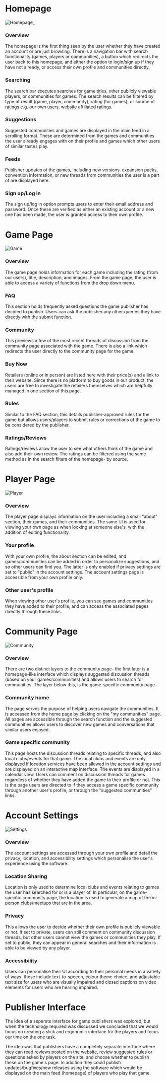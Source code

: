 # Homepage
![Homepage_](uploads/bf3a397103b095767cff20d2bf9f7be9/Homepage_.jpg)

### Overview
The homepage is the first thing seen by the user whether they have created an account or are just browsing. There is a navigation bar with search functionality (games, players or communities), a button which redirects the user back to this homepage, and either the option to login/sign up if they have  not already, or access their own profile and communities directly.

### Searching
The search bar executes searches for game titles, other publicly viewable players, or communities for games. The search results can be filtered by type of result (game, player, community), rating (for games), or source of ratings e.g. our own users, website affiliated ratings.

### Suggestions
Suggested communities and games are displayed in the main feed in a scrolling format. These are determined from the games and communities the user already engages with on their profile and games which other users of similar tastes play. 

### Feeds
Publisher updates of the games, including new versions, expansion packs, convention information, or new threads from communities the user is a part of are displayed here.

### Sign up/Log in
The sign up/log in option prompts users to enter their email address and password. Once these are verified as either an existing account or a new one has been made, the user is granted access to their own profile.

# Game Page
![Game](uploads/cbdc2debb7a133ddc2ad06ce401e1a28/Game.jpg)

### Overview
The game page holds information for each game including the rating (from our users), title, description, and images. From the game page, the user is able to access a variety of functions from the drop down menu.

### FAQ
This section holds frequently asked questions the game publisher has decided to publish. Users can ask the publisher any other queries they have directly with the submit function.

### Community
This previews a few of the most recent threads of discussion from the community page associated with the game. There is also a link which redirects the user directly to the community page for the game.

### Buy Now
Retailers (online or in person) are listed here with their price(s) and a link to their website. Since there is no platform to buy goods in our product, the users are free to investigate the retailers themselves which are helpfully managed in one section of this page.

### Rules
Similar to the FAQ section, this details publisher-approved rules for the game but allows users/players to submit rules or corrections of the game to be considered by the publisher.

### Ratings/Reviews
Ratings/reviews allow the user to see what others think of the game and also add their own review. The ratings can be filtered using the same method as in the search filters of the homepage- by source.

# Player Page
![Player](uploads/774acd0badbba1ac51b7b56153473ce6/Player.jpg)

### Overview
The player page displays information on the user including a small "about" section, their games, and their communities. The same UI is used for viewing your own page as when looking at someone else's, with the addition of editing functionality.

### Your profile
With your own profile, the about section can be edited, and games/communities can be added in order to personalize suggestions, and so other users can find you. The latter is only enabled if privacy settings are set to "public" in the account settings. The account settings page is accessible from your own profile only.

### Other user's profile
When viewing other user's profile, you can see games and communities they have added to their profile, and can access the associated pages directly through these links.

# Community Page
![Community](uploads/b941d6b2f17b47589096e3abe7f50525/Community.jpg)

### Overview
There are two distinct layers to the community page- the first later is a homepage-like interface which displays suggested discussion threads (based on your games/communities) and allows users to search for communities. The layer below this, is the game-specific community page. 

### Community home
The page serves the purpose of helping users navigate the communities. It is accessed from the home page by clicking on the "my communities" page. All pages are accessible through the search function and the suggested communities allows users to discover new games and conversations that similar users enjoyed.

### Game specific community
This page hosts the discussion threads relating to specific threads, and also local clubs/events for that game. The local clubs and events are only displayed if location services have been allowed in the account settings and are displayed on an interactive map interface. The events are displayed in a calendar view. Users can comment on discussion threads for games regardless of whether they have added the game to their profile or not. This is the page users are directed to if they access a game specific community through another user's profile, or through the "suggested communities" links.

# Account Settings
![Settings](uploads/a04cc29483ce65fbfe8ab4ff15a29b31/Settings.jpg)

### Overview
The account settings are accessed through your own profile and detail the privacy, location, and accessibility settings which personalise the user's experience using the software.

### Location Sharing
Location is only used to determine local clubs and events relating to games the user has searched for or is a player of. In particular, on the game-specific community page, the location is used to generate a map of the in-person clubs/meetups that are in the area.

### Privacy
This allows the user to decide whether their own profile is publicly viewable or not. If set to private, users can still comment on community discussion threads, but other users cannot view the games or communities they play. If set to public, they can appear in general searches and their information is able to be viewed by any player.

### Accessibility
Users can personalise their UI according to their personal needs in a variety of ways. these include text-to-speech, colour theme choice, and adjustable text size for users who are visually impaired and closed captions on video elements for users who are hearing impaired.

# Publisher Interface
The idea of a separate interface for game publishers was explored, but when the technology required was discussed we concluded that we would focus on creating a slick and ergonomic interface for the players and focus our time on the one task. 

The idea was that publishers have a completely separate interface where they can read reviews posted on the website, review suggested rules or questions asked by players on the site, and choose whether to publish these on the game's page. In addition they could publish updates/bugfixes/new releases using the software which would be displayed on the main feed (homepage) of players who play that game.